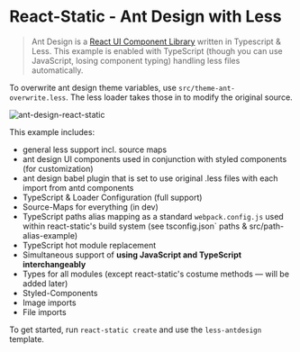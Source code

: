 # React-Static - Ant Design with Less

> Ant Design is a [React UI Component Library](https://github.com/ant-design/ant-design) written in Typescript & Less. 
This 
example is enabled with TypeScript (though you can use JavaScript, losing 
component typing) handling less files automatically.

To overwrite ant design theme variables, use `src/theme-ant-overwrite.less`. 
The less loader takes those in to modify the original source.

![ant-design-react-static](https://user-images.githubusercontent.com/2397125/32235428-c0654204-be5f-11e7-8318-6db120331811.gif)

This example includes:
- general less support incl. source maps
- ant design UI components used in conjunction with styled components (for 
customization)
- ant design babel plugin that is set to use original .less files with each 
import from antd components
- TypeScript & Loader Configuration (full support)
- Source-Maps for everything (in dev)
- TypeScript paths alias mapping as a standard `webpack.config.js` used 
within react-static's build system (see tsconfig.json` paths & 
src/path-alias-example)
- TypeScript hot module replacement
- Simultaneous support of **using JavaScript and TypeScript interchangeably**
- Types for all modules (except react-static's costume methods — will be 
added later)
- Styled-Components
- Image imports
- File imports



To get started, run `react-static create` and use the `less-antdesign` 
template.
